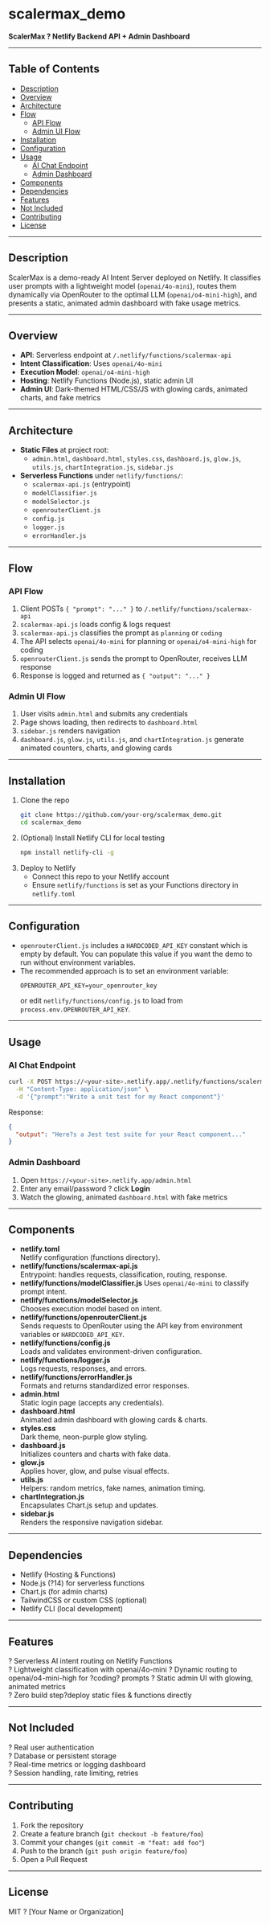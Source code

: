 # scalermax_demo

**ScalerMax ? Netlify Backend API + Admin Dashboard**

---

## Table of Contents

- [Description](#description)  
- [Overview](#overview)  
- [Architecture](#architecture)  
- [Flow](#flow)  
  - [API Flow](#api-flow)  
  - [Admin UI Flow](#admin-ui-flow)  
- [Installation](#installation)  
- [Configuration](#configuration)  
- [Usage](#usage)  
  - [AI Chat Endpoint](#ai-chat-endpoint)  
  - [Admin Dashboard](#admin-dashboard)  
- [Components](#components)  
- [Dependencies](#dependencies)  
- [Features](#features)  
- [Not Included](#not-included)  
- [Contributing](#contributing)  
- [License](#license)  

---

## Description

ScalerMax is a demo-ready AI Intent Server deployed on Netlify. It classifies user prompts with a lightweight model (`openai/4o-mini`), routes them dynamically via OpenRouter to the optimal LLM (`openai/o4-mini-high`), and presents a static, animated admin dashboard with fake usage metrics.

---

## Overview

- **API**: Serverless endpoint at `/.netlify/functions/scalermax-api`  
- **Intent Classification**: Uses `openai/4o-mini`
- **Execution Model**: `openai/o4-mini-high`
- **Hosting**: Netlify Functions (Node.js), static admin UI  
- **Admin UI**: Dark-themed HTML/CSS/JS with glowing cards, animated charts, and fake metrics  

---

## Architecture

- **Static Files** at project root:
  - `admin.html`, `dashboard.html`, `styles.css`, `dashboard.js`, `glow.js`, `utils.js`, `chartIntegration.js`, `sidebar.js`
- **Serverless Functions** under `netlify/functions/`:
  - `scalermax-api.js` (entrypoint)
  - `modelClassifier.js`
  - `modelSelector.js`
  - `openrouterClient.js`
  - `config.js`
  - `logger.js`
  - `errorHandler.js`

---

## Flow

### API Flow

1. Client POSTs `{ "prompt": "..." }` to `/.netlify/functions/scalermax-api`  
2. `scalermax-api.js` loads config & logs request  
3. `scalermax-api.js` classifies the prompt as `planning` or `coding`
4. The API selects `openai/4o-mini` for planning or `openai/o4-mini-high` for coding
5. `openrouterClient.js` sends the prompt to OpenRouter, receives LLM response  
6. Response is logged and returned as `{ "output": "..." }`  

### Admin UI Flow

1. User visits `admin.html` and submits any credentials  
2. Page shows loading, then redirects to `dashboard.html`  
3. `sidebar.js` renders navigation  
4. `dashboard.js`, `glow.js`, `utils.js`, and `chartIntegration.js` generate animated counters, charts, and glowing cards  

---

## Installation

1. Clone the repo  
   ```bash
   git clone https://github.com/your-org/scalermax_demo.git
   cd scalermax_demo
   ```
2. (Optional) Install Netlify CLI for local testing  
   ```bash
   npm install netlify-cli -g
   ```
3. Deploy to Netlify  
   - Connect this repo to your Netlify account  
   - Ensure `netlify/functions` is set as your Functions directory in `netlify.toml`  

---

## Configuration

- `openrouterClient.js` includes a `HARDCODED_API_KEY` constant which is empty by default. You can populate this value if you want the demo to run without environment variables.
- The recommended approach is to set an environment variable:
  ```
  OPENROUTER_API_KEY=your_openrouter_key
  ```
  or edit `netlify/functions/config.js` to load from `process.env.OPENROUTER_API_KEY`.

---

## Usage

### AI Chat Endpoint

```bash
curl -X POST https://<your-site>.netlify.app/.netlify/functions/scalermax-api \
  -H "Content-Type: application/json" \
  -d '{"prompt":"Write a unit test for my React component"}'
```

Response:
```json
{
  "output": "Here?s a Jest test suite for your React component..."
}
```

### Admin Dashboard

1. Open `https://<your-site>.netlify.app/admin.html`  
2. Enter any email/password ? click **Login**  
3. Watch the glowing, animated `dashboard.html` with fake metrics  

---

## Components

- **netlify.toml**  
  Netlify configuration (functions directory).  
- **netlify/functions/scalermax-api.js**  
  Entrypoint: handles requests, classification, routing, response.  
- **netlify/functions/modelClassifier.js**
  Uses `openai/4o-mini` to classify prompt intent.
- **netlify/functions/modelSelector.js**  
  Chooses execution model based on intent.  
- **netlify/functions/openrouterClient.js**  
  Sends requests to OpenRouter using the API key from environment variables or `HARDCODED_API_KEY`.
- **netlify/functions/config.js**  
  Loads and validates environment-driven configuration.  
- **netlify/functions/logger.js**  
  Logs requests, responses, and errors.  
- **netlify/functions/errorHandler.js**  
  Formats and returns standardized error responses.  
- **admin.html**  
  Static login page (accepts any credentials).  
- **dashboard.html**  
  Animated admin dashboard with glowing cards & charts.  
- **styles.css**  
  Dark theme, neon-purple glow styling.  
- **dashboard.js**  
  Initializes counters and charts with fake data.  
- **glow.js**  
  Applies hover, glow, and pulse visual effects.  
- **utils.js**  
  Helpers: random metrics, fake names, animation timing.  
- **chartIntegration.js**  
  Encapsulates Chart.js setup and updates.  
- **sidebar.js**  
  Renders the responsive navigation sidebar.  

---

## Dependencies

- Netlify (Hosting & Functions)  
- Node.js (?14) for serverless functions  
- Chart.js (for admin charts)  
- TailwindCSS or custom CSS (optional)  
- Netlify CLI (local development)  

---

## Features

? Serverless AI intent routing on Netlify Functions  
? Lightweight classification with openai/4o-mini
? Dynamic routing to openai/o4-mini-high for ?coding? prompts
? Static admin UI with glowing, animated metrics  
? Zero build step?deploy static files & functions directly  

---

## Not Included

? Real user authentication  
? Database or persistent storage  
? Real-time metrics or logging dashboard  
? Session handling, rate limiting, retries  

---

## Contributing

1. Fork the repository  
2. Create a feature branch (`git checkout -b feature/foo`)  
3. Commit your changes (`git commit -m "feat: add foo"`)  
4. Push to the branch (`git push origin feature/foo`)  
5. Open a Pull Request  

---

## License

MIT ? [Your Name or Organization]